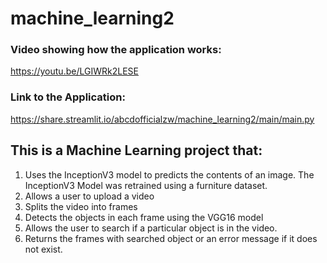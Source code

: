# machine_learning2

### Video showing how the application works:
  https://youtu.be/LGIWRk2LESE

### Link to the Application:
  https://share.streamlit.io/abcdofficialzw/machine_learning2/main/main.py


## This is a Machine Learning project that:
  1. Uses the InceptionV3 model to predicts the contents of an image.
      The InceptionV3 Model was retrained using a furniture dataset.
  2. Allows a user to upload a video
  3. Splits the video into frames 
  4. Detects the objects in each frame using the VGG16 model
  5. Allows the user to search if a particular object is in the video.
  6. Returns the frames with searched object or an error message if it does not exist.


